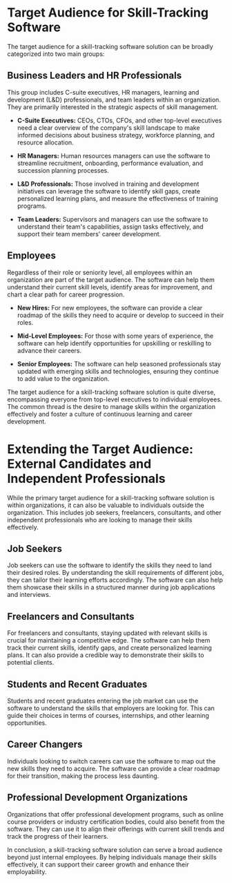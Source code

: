# Target Audience for Skill-Tracking Software

The target audience for a skill-tracking software solution can be broadly categorized into two main groups:

## Business Leaders and HR Professionals

This group includes C-suite executives, HR managers, learning and development (L&D) professionals, and team leaders within an organization. They are primarily interested in the strategic aspects of skill management.

- **C-Suite Executives:** CEOs, CTOs, CFOs, and other top-level executives need a clear overview of the company's skill landscape to make informed decisions about business strategy, workforce planning, and resource allocation.

- **HR Managers:** Human resources managers can use the software to streamline recruitment, onboarding, performance evaluation, and succession planning processes.

- **L&D Professionals:** Those involved in training and development initiatives can leverage the software to identify skill gaps, create personalized learning plans, and measure the effectiveness of training programs.

- **Team Leaders:** Supervisors and managers can use the software to understand their team's capabilities, assign tasks effectively, and support their team members' career development.

## Employees

Regardless of their role or seniority level, all employees within an organization are part of the target audience. The software can help them understand their current skill levels, identify areas for improvement, and chart a clear path for career progression.

- **New Hires:** For new employees, the software can provide a clear roadmap of the skills they need to acquire or develop to succeed in their roles.

- **Mid-Level Employees:** For those with some years of experience, the software can help identify opportunities for upskilling or reskilling to advance their careers.

- **Senior Employees:** The software can help seasoned professionals stay updated with emerging skills and technologies, ensuring they continue to add value to the organization.

The target audience for a skill-tracking software solution is quite diverse, encompassing everyone from top-level executives to individual employees. The common thread is the desire to manage skills within the organization effectively and foster a culture of continuous learning and career development.

# Extending the Target Audience: External Candidates and Independent Professionals

While the primary target audience for a skill-tracking software solution is within organizations, it can also be valuable to individuals outside the organization. This includes job seekers, freelancers, consultants, and other independent professionals who are looking to manage their skills effectively.

## Job Seekers

Job seekers can use the software to identify the skills they need to land their desired roles. By understanding the skill requirements of different jobs, they can tailor their learning efforts accordingly. The software can also help them showcase their skills in a structured manner during job applications and interviews.

## Freelancers and Consultants

For freelancers and consultants, staying updated with relevant skills is crucial for maintaining a competitive edge. The software can help them track their current skills, identify gaps, and create personalized learning plans. It can also provide a credible way to demonstrate their skills to potential clients.

## Students and Recent Graduates

Students and recent graduates entering the job market can use the software to understand the skills that employers are looking for. This can guide their choices in terms of courses, internships, and other learning opportunities.

## Career Changers

Individuals looking to switch careers can use the software to map out the new skills they need to acquire. The software can provide a clear roadmap for their transition, making the process less daunting.

## Professional Development Organizations

Organizations that offer professional development programs, such as online course providers or industry certification bodies, could also benefit from the software. They can use it to align their offerings with current skill trends and track the progress of their learners.

In conclusion, a skill-tracking software solution can serve a broad audience beyond just internal employees. By helping individuals manage their skills effectively, it can support their career growth and enhance their employability.